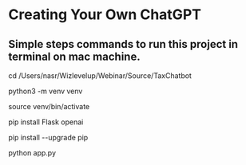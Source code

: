 # Creating Your Own ChatGPT


## Simple steps  commands to run this project in terminal on mac machine. 

cd /Users/nasr/Wizlevelup/Webinar/Source/TaxChatbot 

python3 -m venv venv

source venv/bin/activate

pip install Flask openai

pip install --upgrade pip

python app.py

